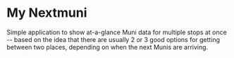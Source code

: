 My Nextmuni
===========

Simple application to show at-a-glance Muni data for multiple stops at once --
based on the idea that there are usually 2 or 3 good options for getting between
two places, depending on when the next Munis are arriving.
